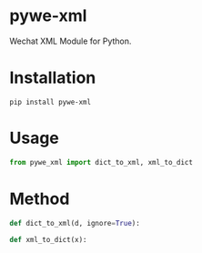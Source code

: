 # pywe-xml

Wechat XML Module for Python.

# Installation

```shell
pip install pywe-xml
```

# Usage

```python
from pywe_xml import dict_to_xml, xml_to_dict
```

# Method

```python
def dict_to_xml(d, ignore=True):

def xml_to_dict(x):
```
